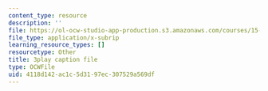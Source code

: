 ```yaml
---
content_type: resource
description: ''
file: https://ol-ocw-studio-app-production.s3.amazonaws.com/courses/15-031j-energy-decisions-markets-and-policies-spring-2012/4118d142ac1c5d3197ec307529a569df_WpcbBk5ckas.vtt
file_type: application/x-subrip
learning_resource_types: []
resourcetype: Other
title: 3play caption file
type: OCWFile
uid: 4118d142-ac1c-5d31-97ec-307529a569df
---
```

